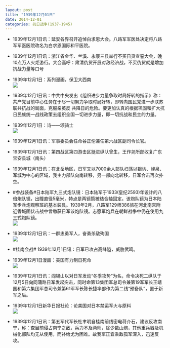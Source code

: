 ```yaml
---
layout: post
title: "1939年12月01日"
date: 2014-12-01
categories: 抗日战争(1937-1945)
---
```


<meta name="referrer" content="no-referrer" />

- 1939年12月1日讯：延安各界召开追悼白求恩大会。八路军军医处决定将八路军军医医院改名为白求恩国际和平医院。 

- 1939年12月1日讯：浙江省金华、兰溪、永康三县举行不买日货宣誓大会，晚10点万人火炬游行。大会高呼：肃清仇货开展对敌经济战，不买仇货就是增加抗战力量等口号 

- 1939年12月1日：系列漫画，保卫大西南 <br/><img src="https://ww4.sinaimg.cn/large/aca367d8jw1emui566xvnj20op0nwjzh.jpg" />

- 1939年12月1日讯：中共中央发出《组织进步力量争取时局好转的指示》称：共产党目前中心任务在于尽一切努力争取时局好转，即转向国民党进一步联苏联共抗战的局面，克服亲英反 共降日的危险。要更加认真的根据巩固和扩大抗日民族统一战线政策去组织全国一切进步力量，即一切抗战和民主的力量。 

- 1939年12月1日：诗——颂骑士 <br/><img src="https://ww4.sinaimg.cn/large/aca367d8jw1emugerfo1gj20hi0ihq4k.jpg" />

- 1939年12月1日讯：军事委员会任命谷正伦兼任第六战区副司令长官。 

- 1939年12月1日讯：第四战区第四游击区挺进纵队曾生，王作尧所部收复广东宝安县城（南头） 

- 1939年12月1日讯：在北岳地区，日军又以7000余人部队扫荡以银坊、峄泉、军城为中心的区域，我主力部队向南转移，另一部向北转移，日军合击再次扑空。 

- #参战装备#日本陆军九三式炮队镜：日本陆军于1933(皇纪2593)年设计的八倍炮队镜，出瞳直径5毫米，特点是两镜筒被结合轴固定。该炮队镜为日本陆军步兵炮观察班的基本装具。1939年2月，八路军129师386旅在河北南宫附近香城固伏击战中曾缴获日军该炮队镜。志愿军炮兵在朝鲜战争中仍在使用九三式炮队镜。 <br/><img src="https://ww1.sinaimg.cn/large/aca367d8jw1emty7xas7uj20b423lk2k.jpg" />

- 1939年12月1日讯：一群忠勇军人，奋勇杀敌殉国 <br/><img src="https://ww3.sinaimg.cn/large/aca367d8jw1emtxc50ejxj209d0c5wfb.jpg" />

- #桂南会战# 1939年12月1日讯：日军已攻占高峰隘，威胁武鸣。 

- 1939年12月1日漫画：美国有力制日死命 <br/><img src="https://ww4.sinaimg.cn/large/aca367d8jw1emtvm1lhxsj20fd0ebmyh.jpg" />

- 1939年12月1日讯：阎锡山以对日军发动“冬季攻势”为名，命令决死二纵队于12月5日向同蒲路日军发起突击，同时命第13集团军总司令兼第19军军长王靖国和第六集团军总司令兼第61军军长陈长捷率部作为第二线“预备队”，置于新军之后。 

- 1939年12月1日新华日报社论：论美国对日本禁运军火与原料 <br/><img src="https://ww2.sinaimg.cn/large/aca367d8jw1emttv7nwvtj211i0h8dm6.jpg" />

- 1939年12月1日讯：第五军代军长杜聿明自桂南前线密电蒋介石，建议反攻南宁，称：查目前侵占南宁之敌，兵力不及两师，除少数山炮，其他重兵器及机械化部队均无从使用，而补给尤为困难。故我军正宜乘敌孤军深入，迅速反攻。 

